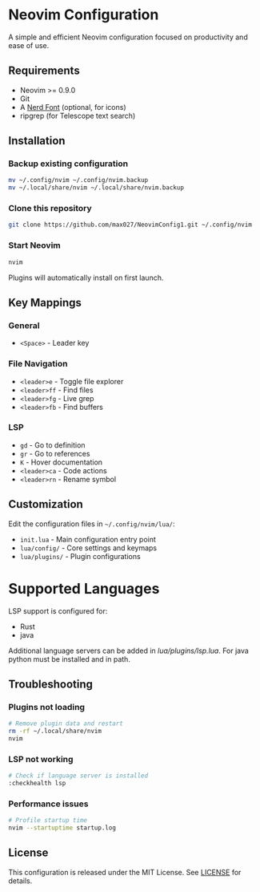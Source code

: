 # Neovim Configuration

A simple and efficient Neovim configuration focused on productivity and ease of use.

## Requirements

- Neovim >= 0.9.0
- Git
- A [Nerd Font](https://www.nerdfonts.com/) (optional, for icons)
- ripgrep (for Telescope text search)

## Installation

### Backup existing configuration

```bash
mv ~/.config/nvim ~/.config/nvim.backup
mv ~/.local/share/nvim ~/.local/share/nvim.backup
```

### Clone this repository

```bash
git clone https://github.com/max027/NeovimConfig1.git ~/.config/nvim
```

### Start Neovim

```bash
nvim
```

Plugins will automatically install on first launch.

## Key Mappings

### General
- `<Space>` - Leader key

### File Navigation
- `<leader>e` - Toggle file explorer
- `<leader>ff` - Find files
- `<leader>fg` - Live grep
- `<leader>fb` - Find buffers

### LSP
- `gd` - Go to definition
- `gr` - Go to references
- `K` - Hover documentation
- `<leader>ca` - Code actions
- `<leader>rn` - Rename symbol


## Customization

Edit the configuration files in `~/.config/nvim/lua/`:

- `init.lua` - Main configuration entry point
- `lua/config/` - Core settings and keymaps
- `lua/plugins/` - Plugin configurations


# Supported Languages
LSP support is configured for:
- Rust
- java



Additional language servers can be added in *lua/plugins/lsp.lua*. For java python must be installed and in path.
## Troubleshooting

### Plugins not loading
```bash
# Remove plugin data and restart
rm -rf ~/.local/share/nvim
nvim
```

### LSP not working
```bash
# Check if language server is installed
:checkhealth lsp
```

### Performance issues
```bash
# Profile startup time
nvim --startuptime startup.log
```

## License

This configuration is released under the MIT License. See [LICENSE](LICENSE) for details.
